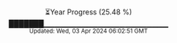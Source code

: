 <p align="center">
⏳Year Progress (25.48 %)<br>
███████▁▁▁▁▁▁▁▁▁▁▁▁▁▁▁▁▁▁▁▁▁▁▁ <br>
<sub>Updated: Wed, 03 Apr 2024 06:02:51 GMT</sub>
</p>

